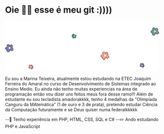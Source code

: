 # Oie 👋💖 esse é meu git :))))

![](https://github.com/mahteixeira/mahteixeira/blob/main/flor%20(1)%20(2).gif)

Eu sou a Marina Teixeira, atualmente estou estudando na ETEC Joaquim Ferreira do Amaral no curso de Desenvolvimento de Sistemas integrado ao Ensino Medio. Eu ainda não tenho muitas experiencias na área de programação então vou dizer uns feitos meus fora desse ramo!!! Além de estudante eu sou tecladista amadorakkkk, tenho 4 medalhas da "Olimpíada Canguru da MAtemática" (1 de ouro e 3 de prata), pretendo estudar Ciência da Computação futuramente e se Deus quiser numa federalkkkkk

--🍡 Tenho experiência em PHP, HTML, CSS, SQL e C#
--✏️ Ando estudando PHP e JavaScript

